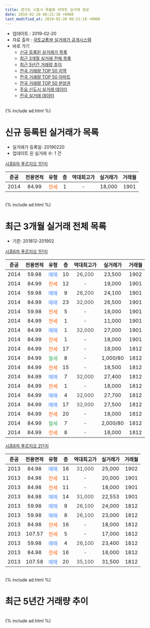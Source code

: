 ```yaml
---
title: 경기도 시흥시 죽율동 아파트 실거래 정보
date: 2019-02-20 06:21:18 +0900
last_modified_at: 2019-02-20 06:21:18 +0900
---
```


* 업데이트 : 2019-02-20
* 자료 출처 : [국토교통부 실거래가 공개시스템](http://rt.molit.go.kr)
* 바로 가기
    * [신규 등록된 실거래가 목록](#신규-등록된-실거래가-목록)
    * [최근 3개월 실거래 전체 목록](#최근-3개월-실거래-전체-목록)
    * [최근 5년간 거래량 추이](#최근-5년간-거래량-추이)
    * [전국 거래량 TOP 50 지역](https://inasie.github.io/apt-trade-info/최근-3개월-전국에서-가장-거래가-많이-발생한-지역)
    * [전국 거래량 TOP 50 아파트](https://inasie.github.io/apt-trade-info/최근-3개월-전국에서-가장-거래가-많이-발생한-아파트)
    * [전국 거래량 TOP 50 분양권](https://inasie.github.io/apt-trade-info/최근-3개월-전국에서-가장-거래가-많이-발생한-분양권)
    * [주요 신도시 실거래 데이터](https://inasie.github.io/apt-trade-info/주요-신도시)
    * [전국 실거래 데이터](https://inasie.github.io/apt-trade-info/전국)
<br>
{% include ad.html %}
<br>

# 신규 등록된 실거래가 목록
* 실거래가 등록일: 20190220
* 업데이트 된 실거래 수: 1 건


[시흥6차 푸르지오 1단지](https://search.naver.com/search.naver?query=%EA%B2%BD%EA%B8%B0%EB%8F%84+%EC%8B%9C%ED%9D%A5%EC%8B%9C+%EC%A3%BD%EC%9C%A8%EB%8F%99+%EC%8B%9C%ED%9D%A56%EC%B0%A8+%ED%91%B8%EB%A5%B4%EC%A7%80%EC%98%A4+1%EB%8B%A8%EC%A7%80)

|준공|전용면적|유형|층|역대최고가|실거래가|거래월|
|:---:|:---:|:---:|:---:|:---:|:---:|:---:|
|2014|84.99|<span style="color:#ff5a00">전세</span>|1|<span style="color:#444444">-</span>|18,000|1901|


<br>
{% include ad.html %}
<br>

# 최근 3개월 실거래 전체 목록
* 기준: 201812-201902


[시흥6차 푸르지오 1단지](https://search.naver.com/search.naver?query=%EA%B2%BD%EA%B8%B0%EB%8F%84+%EC%8B%9C%ED%9D%A5%EC%8B%9C+%EC%A3%BD%EC%9C%A8%EB%8F%99+%EC%8B%9C%ED%9D%A56%EC%B0%A8+%ED%91%B8%EB%A5%B4%EC%A7%80%EC%98%A4+1%EB%8B%A8%EC%A7%80)

|준공|전용면적|유형|층|역대최고가|실거래가|거래월|
|:---:|:---:|:---:|:---:|:---:|:---:|:---:|
|2014|59.98|<span style="color:#4285f3">매매</span>|10|<span style="color:#444444">26,200</span>|23,500|1902|
|2014|84.99|<span style="color:#ff5a00">전세</span>|12|<span style="color:#444444">-</span>|19,000|1901|
|2014|59.98|<span style="color:#4285f3">매매</span>|9|<span style="color:#444444">26,200</span>|24,100|1901|
|2014|84.99|<span style="color:#4285f3">매매</span>|23|<span style="color:#444444">32,000</span>|26,500|1901|
|2014|59.98|<span style="color:#ff5a00">전세</span>|5|<span style="color:#444444">-</span>|18,000|1901|
|2014|84.99|<span style="color:#ff5a00">전세</span>|1|<span style="color:#444444">-</span>|11,000|1901|
|2014|84.99|<span style="color:#4285f3">매매</span>|1|<span style="color:#444444">32,000</span>|27,000|1901|
|2014|84.99|<span style="color:#ff5a00">전세</span>|1|<span style="color:#444444">-</span>|18,000|1901|
|2014|84.99|<span style="color:#ff5a00">전세</span>|17|<span style="color:#444444">-</span>|18,000|1812|
|2014|84.99|<span style="color:#34a853">월세</span>|8|<span style="color:#444444">-</span>|1,000/80|1812|
|2014|84.99|<span style="color:#ff5a00">전세</span>|15|<span style="color:#444444">-</span>|18,500|1812|
|2014|84.99|<span style="color:#4285f3">매매</span>|7|<span style="color:#444444">32,000</span>|27,400|1812|
|2014|84.99|<span style="color:#ff5a00">전세</span>|1|<span style="color:#444444">-</span>|18,000|1812|
|2014|84.99|<span style="color:#4285f3">매매</span>|4|<span style="color:#444444">32,000</span>|27,700|1812|
|2014|84.99|<span style="color:#4285f3">매매</span>|17|<span style="color:#444444">32,000</span>|27,500|1812|
|2014|84.99|<span style="color:#ff5a00">전세</span>|20|<span style="color:#444444">-</span>|18,000|1812|
|2014|84.99|<span style="color:#34a853">월세</span>|7|<span style="color:#444444">-</span>|2,000/80|1812|
|2014|84.99|<span style="color:#ff5a00">전세</span>|8|<span style="color:#444444">-</span>|18,000|1812|

[시흥6차 푸르지오 2단지](https://search.naver.com/search.naver?query=%EA%B2%BD%EA%B8%B0%EB%8F%84+%EC%8B%9C%ED%9D%A5%EC%8B%9C+%EC%A3%BD%EC%9C%A8%EB%8F%99+%EC%8B%9C%ED%9D%A56%EC%B0%A8+%ED%91%B8%EB%A5%B4%EC%A7%80%EC%98%A4+2%EB%8B%A8%EC%A7%80)

|준공|전용면적|유형|층|역대최고가|실거래가|거래월|
|:---:|:---:|:---:|:---:|:---:|:---:|:---:|
|2013|84.98|<span style="color:#4285f3">매매</span>|16|<span style="color:#444444">31,000</span>|25,000|1902|
|2013|84.98|<span style="color:#ff5a00">전세</span>|11|<span style="color:#444444">-</span>|20,000|1901|
|2013|84.98|<span style="color:#ff5a00">전세</span>|11|<span style="color:#444444">-</span>|18,000|1901|
|2013|84.98|<span style="color:#4285f3">매매</span>|14|<span style="color:#444444">31,000</span>|22,553|1901|
|2013|59.98|<span style="color:#4285f3">매매</span>|9|<span style="color:#444444">26,100</span>|24,000|1812|
|2013|59.98|<span style="color:#4285f3">매매</span>|8|<span style="color:#444444">26,100</span>|23,000|1812|
|2013|84.98|<span style="color:#ff5a00">전세</span>|16|<span style="color:#444444">-</span>|18,000|1812|
|2013|107.57|<span style="color:#ff5a00">전세</span>|5|<span style="color:#444444">-</span>|17,000|1812|
|2013|59.98|<span style="color:#4285f3">매매</span>|4|<span style="color:#444444">26,100</span>|23,400|1812|
|2013|84.98|<span style="color:#ff5a00">전세</span>|16|<span style="color:#444444">-</span>|18,000|1812|
|2013|107.58|<span style="color:#4285f3">매매</span>|20|<span style="color:#444444">35,100</span>|31,500|1812|


<br>
{% include ad.html %}
<br>

# 최근 5년간 거래량 추이


<div style="width:100%;">
    <canvas id="deal_progress" height="200"></canvas>
</div>

<script>
new Chart(document.getElementById("deal_progress"), {
    type: 'line',
    data: {
        labels: ['201402','201403','201404','201405','201406','201407','201408','201409','201410','201411','201412','201501','201502','201503','201504','201505','201506','201507','201508','201509','201510','201511','201512','201601','201602','201603','201604','201605','201606','201607','201608','201609','201610','201611','201612','201701','201702','201703','201704','201705','201706','201707','201708','201709','201710','201711','201712','201801','201802','201803','201804','201805','201806','201807','201808','201809','201810','201811','201812','201901','201902'],
        datasets: [{
            label: '매매',
            pointRadius: 1,
            data: [7, 6, 3, 9, 1, 3, 3, 0, 4, 6, 15, 14, 8, 25, 6, 7, 6, 7, 9, 8, 7, 6, 6, 2, 6, 7, 8, 7, 7, 11, 9, 13, 11, 11, 8, 7, 4, 5, 3, 5, 10, 4, 14, 6, 8, 14, 8, 7, 6, 7, 11, 10, 8, 9, 16, 8, 11, 10, 7, 4, 2],
            borderColor: "rgba(255, 201, 14, 1)",
            backgroundColor: "rgba(255, 201, 14, 0.5)",
            fill: false,
            lineTension: 0
        },{
            label: '전월세',
            pointRadius: 1,
            data: [2, 3, 5, 7, 9, 23, 29, 17, 9, 4, 4, 3, 4, 5, 2, 6, 2, 6, 9, 5, 10, 6, 14, 7, 2, 7, 4, 5, 15, 14, 13, 14, 12, 8, 3, 6, 4, 11, 7, 5, 3, 9, 7, 7, 7, 5, 7, 6, 6, 11, 15, 18, 10, 10, 12, 12, 8, 4, 10, 6, 0],
            borderColor: "rgba(0, 141, 185, 1)",
            backgroundColor: "rgba(0, 141, 185, 0.5)",
            fill: false,
            lineTension: 0
        }
        ]
    },
    options: {
        responsive: true,
        title: {
            display: false
        },
        tooltips: {
            mode: 'index',
            intersect: false
        },
        hover: {
            mode: 'nearest',
            intersect: true
        },
        scales: {
            xAxes: [{
                display: true,
                scaleLabel: {
                    display: true,
                    labelString: '년/월'
                }
            }],
            yAxes: [{
                display: true,
                ticks: {
                    suggestedMin: 0,
                },
                scaleLabel: {
                    display: true,
                    labelString: '실거래 수'
                }
            }]
        }
    }
});

</script>


<br>
{% include ad.html %}
<br>

